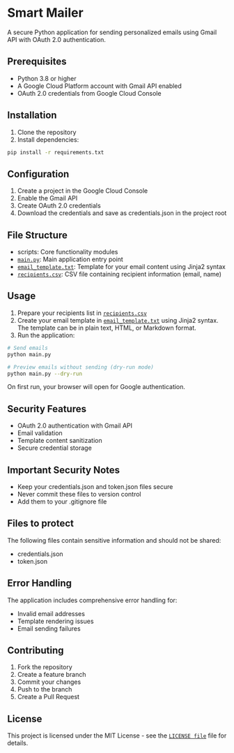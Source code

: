 # Smart Mailer

A secure Python application for sending personalized emails using Gmail API with OAuth 2.0 authentication.

## Prerequisites

- Python 3.8 or higher
- A Google Cloud Platform account with Gmail API enabled
- OAuth 2.0 credentials from Google Cloud Console

## Installation

1. Clone the repository
2. Install dependencies:

```sh
pip install -r requirements.txt
```

## Configuration

1. Create a project in the Google Cloud Console
2. Enable the Gmail API
3. Create OAuth 2.0 credentials
4. Download the credentials and save as credentials.json in the project root

## File Structure

- scripts: Core functionality modules
- [`main.py`](main.py): Main application entry point
- [`email_template.txt`](data/email_template.txt): Template for your email content using Jinja2 syntax
- [`recipients.csv`](data/recipients.csv): CSV file containing recipient information (email, name)

## Usage

1. Prepare your recipients list in [`recipients.csv`](data/recipients.csv)
2. Create your email template in [`email_template.txt`](data/email_template.txt) using Jinja2 syntax. The template can be in plain text, HTML, or Markdown format.
3. Run the application:

```sh
# Send emails
python main.py

# Preview emails without sending (dry-run mode)
python main.py --dry-run
```

On first run, your browser will open for Google authentication.

## Security Features

- OAuth 2.0 authentication with Gmail API
- Email validation
- Template content sanitization
- Secure credential storage

## Important Security Notes

- Keep your credentials.json and token.json files secure
- Never commit these files to version control
- Add them to your .gitignore file

## Files to protect

The following files contain sensitive information and should not be shared:

- credentials.json
- token.json

## Error Handling

The application includes comprehensive error handling for:

- Invalid email addresses
- Template rendering issues
- Email sending failures

## Contributing

1. Fork the repository
2. Create a feature branch
3. Commit your changes
4. Push to the branch
5. Create a Pull Request

## License

This project is licensed under the MIT License - see the [`LICENSE file`](LICENSE.md) file for details.
